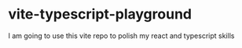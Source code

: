 # vite-typescript-playground
I am going to use this vite repo to polish my react and typescript skills
